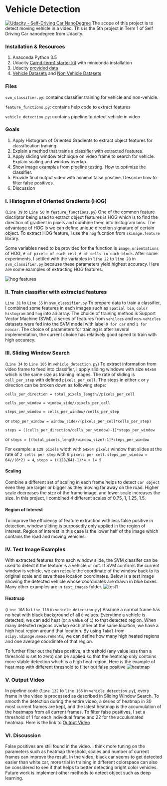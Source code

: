 # Vehicle Detection
[![Udacity - Self-Driving Car NanoDegree](https://s3.amazonaws.com/udacity-sdc/github/shield-carnd.svg)](http://www.udacity.com/drive)
The scope of this project is to detect moving vehicle in a video. This is the 5th project in Term 1 of Self Driving Car nanodegree from Udacity.
### Installation & Resources
1. Anaconda Python 3.5
2. Udacity [Carnd-term1 starter kit](https://github.com/udacity/CarND-Term1-Starter-Kit) with miniconda installation 
3. Udacity [provided data](https://github.com/udacity/CarND-Vehicle-Detection)
4. [Vehicle Datasets](https://s3.amazonaws.com/udacity-sdc/Vehicle_Tracking/vehicles.zip) and [Non Vehicle Datasets](https://s3.amazonaws.com/udacity-sdc/Vehicle_Tracking/non-vehicles.zip)

### Files
`svm_classifier.py`: contains classifier training for vehicle and non-vehicle.

`feature_functions.py`: contains help code to extract features

`vehicle_detection.py`: contains pipeline to detect vehicle in video

### Goals
1. Apply Histogram of Oriented Gradients to extract object features for classification training.
2. Explain a method that trains a classifier with extracted features.
3. Apply sliding window technique on video frame to search for vehicle. Explain scaling and window overlap.
4. Show image examples from pipeline testing. How to optimize the classifier.
5. Provide final output video with minimal false positive. Describe how to filter false positives.
6. Discussion

### I. Histogram of Oriented Gradients (HOG)
(`Line 39` to `Line 50` in `feature_functions.py`)
One of the common feature discriptor being used to extract object features is HOG which is to find the direction of gradient in pixels and combine them into histogram bins. The advantage of HOG is we can define unique direction signature of certain object. To extract HOG feature, I use the `hog` fucntion  from `skimage.feature` library. 

Some variables need to be provided for the function is `image`, `orientations` of HOG, `# of pixels of each cell`, `# of cells in each block`. After some experiments, I settled with the variables in `line 22` to `line 28` in `svm_classifier.py` because these parameters yield highest accuracy. Here are some examples of extracting HOG features.

![hog features](https://cloud.githubusercontent.com/assets/23693651/23734910/3745c10c-0450-11e7-8f2a-c5daec4346da.png)
### II. Train classifier with extracted features
`Line 31` to `Line 55` in `svm_classifier.py`
To prepare data to train a classifier, I combined some features in each images such as `spatial bin`, `color histogram` and `hog` into an array. The choice of training method is Support Vector Machine (SVM), a series of features from `vehilces` and `non-vehicles` datasets were fed into the SVM model with label `0 for car` and `1 for noncar`.
The choice of parameters for training is after several implementation, the current choice has relatively good speed to train with high accuracy.

### III. Sliding Window Search
(`Line 34` to `Line 105` in `vehicle_detection.py`)
To extract information from video frame to feed into classifier, I apply sliding windows with size `64x64` which is the same size as training images. The rate of sliding is `cell_per_step` with defined `pixels_per_cell`.
The steps in either `x` or `y` direction can be broken down as following steps:

`cells_per_direction = total_pixels_length//pixels_per_cell`

`cells_per_window = window_side//pixels_per_cell`

`steps_per_window = cells_per_window//cells_per_step` 

or `step_per_window = window_side//(pixels_per_cell*cells_per_step)`

`steps = [(cells_per_direction/cells_per_window)-1]*steps_per_window`

or `steps = [(total_pixels_length/window_size)-1]*steps_per_window`

For example: a `128 pixels` width with `64x64 pixels` window that slides at the rate of `2 cells per step` with `8 pixels per cell`. `steps_per_window = 64//(8*2) = 4`, `steps = ((128/64)-1)*4 + 1= 5`
#### Scaling
Combine a different set of scaling in each frame helps to detect `car object` even they are larger or bigger as they moving far away on the road. Higher scale decreases the size of the frame image, and lower scale increases the size. In this project, I combined 4 different scales of 0.75, 1, 1.25, 1.5.

#### Region of Interest
To improve the efficiency of feature extraction with less false positive in detection, window sliding is purposedly only applied in the region of interest. Region of interest in this case is the lower half of the image which contains the road and moving vehicles.

### IV. Test Image Examples
With extracted features from each window slide, the SVM classifer can be used to detect if the feature is a vehicle or not. If SVM confirms the current window is vehicle, we can rescale the coordinate of the window back to its original scale and save these location coordinates. Below is a test image showing the detected vehicle whose coordinates are drawn in blue boxes. Many other examples are in `test_images` folder. 
![test1](https://cloud.githubusercontent.com/assets/23693651/23692815/ed36874c-039e-11e7-9659-3b9b892d3215.png)

#### Heatmap
(`Line 108` to `Line 116` in `vehicle_detection.py`)
Assume a normal frame has no heat with black background of all `0` values. Everytime a vehicle is detected, we can add heat (or a value of `1`) to that detected region. When many detected regions overlap each other at the same location, we have a high heat region around that location. By using `label` from `scipy.ndimage.measurements`, we can define how many high heated regions and one average coordinate of that region.

To further filter out the false positive, a threshold (any value less than a threshold is set to zero) can be applied so that the heatmap only contains more stable detection which is a high heat region.
Here is the example of heat map with different threshold to filter out false positive
![heatmap](https://cloud.githubusercontent.com/assets/23693651/23692817/f0ef362c-039e-11e7-8d8b-4a6178c07e69.png)

### V. Output Video
In pipeline code (`line 132` to `line 165` in `vehicle_detection.py`), every frame in the video is processed as described in Sliding Window Search. To smooth the detection during the entire video, a series of heatmap in 30 most current frames are kept, and the latest heatmap is the accumulation of the heatmaps from all current frames. To filter false positives, I set a threshold of 1 for each individual frame and 22 for the acculumated heatmap. 
Here is the link to [Output Video](https://youtu.be/mxx38YKGmh8)
### VI. Discussion
False positives are still found in the video. I think more tuning on the parameters such as heatmap threshold, scales and number of current frames can improve the result. In the video, black car seems to get detected easier than white car, more trial in training in different colorspace can also be considered to see if that helps to better detecting bright color vehicles. 
Future work is implement other methods to detect object such as deep learning.

